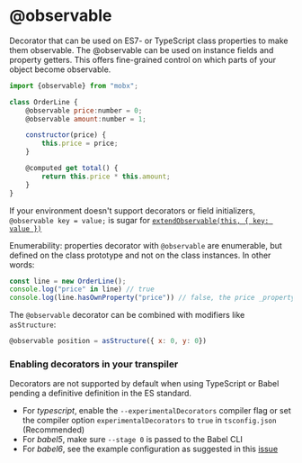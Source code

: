 # @observable

Decorator that can be used on ES7- or TypeScript class properties to make them observable.
The @observable can be used on instance fields and property getters.
This offers fine-grained control on which parts of your object become observable.

```javascript
import {observable} from "mobx";

class OrderLine {
    @observable price:number = 0;
    @observable amount:number = 1;

    constructor(price) {
        this.price = price;
    }

    @computed get total() {
        return this.price * this.amount;
    }
}
```

If your environment doesn't support decorators or field initializers,
`@observable key = value;` is sugar for [`extendObservable(this, { key: value })`](extend-observable.md)

Enumerability: properties decorator with `@observable` are enumerable, but defined on the class prototype and not on the class instances.
In other words:

```javascript
const line = new OrderLine();
console.log("price" in line) // true
console.log(line.hasOwnProperty("price")) // false, the price _property_ is defined on the class, although the value will be stored per instance.
```

The `@observable` decorator can be combined with modifiers like `asStructure`:

```javascript
@observable position = asStructure({ x: 0, y: 0})
```


### Enabling decorators in your transpiler

Decorators are not supported by default when using TypeScript or Babel pending a definitive definition in the ES standard.
* For _typescript_, enable the `--experimentalDecorators` compiler flag or set the compiler option `experimentalDecorators` to `true` in `tsconfig.json` (Recommended)
* For _babel5_, make sure `--stage 0` is passed to the Babel CLI
* For _babel6_, see the example configuration as suggested in this [issue](https://github.com/mobxjs/mobx/issues/105)
